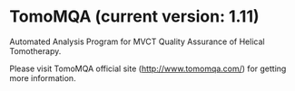 # TomoMQA (current version: 1.11)
Automated Analysis Program for MVCT Quality Assurance of Helical Tomotherapy.

Please visit TomoMQA official site (http://www.tomomqa.com/) for getting more information.
